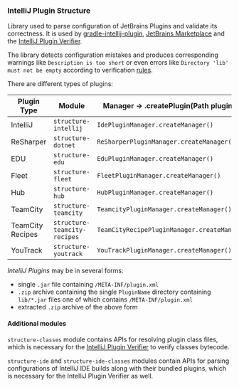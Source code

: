 ### IntelliJ Plugin Structure
Library used to parse configuration of JetBrains Plugins and validate its correctness.
It is used by [gradle-intellij-plugin](https://github.com/JetBrains/gradle-intellij-plugin), [JetBrains Marketplace](https://plugins.jetbrains.com/)
and the [IntelliJ Plugin Verifier](https://github.com/JetBrains/intellij-plugin-verifier).

The library detects configuration mistakes and produces corresponding warnings like `Description is too short` or 
even errors like `Directory 'lib' must not be empty` according to verification [rules](https://youtrack.jetbrains.com/issue/MP-420).

There are different types of plugins: 

| Plugin Type      | Module                       | Manager -> .createPlugin(Path pluginFile)     | API                    | 
|------------------|------------------------------|-----------------------------------------------|------------------------|  
| IntelliJ         | `structure-intellij`         | `IdePluginManager.createManager()`            | `IdePlugin`            |
| ReSharper        | `structure-dotnet`           | `ReSharperPluginManager.createManager()`      | `ReSharperPlugin`      |
| EDU              | `structure-edu`              | `EduPluginManager.createManager()`            | `EduPlugin`            |
| Fleet            | `structure-fleet`            | `FleetPluginManager.createManager()`          | `FleetPlugin`          |
| Hub              | `structure-hub`              | `HubPluginManager.createManager()`            | `HubPlugin`            |
| TeamCity         | `structure-teamcity`         | `TeamcityPluginManager.createManager()`       | `TeamcityPlugin`       |
| TeamCity Recipes | `structure-teamcity-recipes` | `TeamCityRecipePluginManager.createManager()` | `TeamCityRecipePlugin` |
| YouTrack         | `structure-youtrack`         | `YouTrackPluginManager.createManager()`       | `YouTrackPlugin`       |

*IntelliJ Plugins* may be in several forms:
- single `.jar` file containing `/META-INF/plugin.xml`
- `.zip` archive containing the single `PluginName` directory containing `lib/*.jar` files one of which contains `/META-INF/plugin.xml`
- extracted `.zip` archive of the above form

#### Additional modules
`structure-classes` module contains APIs for resolving plugin class files, which is necessary for the [IntelliJ Plugin Verifier](https://github.com/JetBrains/intellij-plugin-verifier) to verify classes bytecode.

`structure-ide` and `structure-ide-classes` modules contain APIs for parsing configurations of IntelliJ IDE builds along with their bundled plugins, which is necessary for the IntelliJ Plugin Verifier as well.
